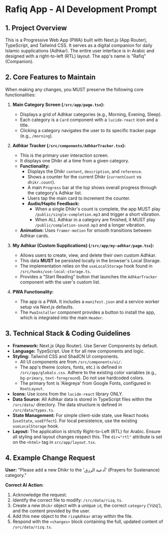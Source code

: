 # Rafiq App - AI Development Prompt

## 1. Project Overview

This is a Progressive Web App (PWA) built with Next.js (App Router), TypeScript, and Tailwind CSS. It serves as a digital companion for daily Islamic supplications (Adhkar). The entire user interface is in Arabic and designed with a right-to-left (RTL) layout. The app's name is "Rafiq" (Companion).

## 2. Core Features to Maintain

When making any changes, you MUST preserve the following core functionalities:

1.  **Main Category Screen (`/src/app/page.tsx`):**
    *   Displays a grid of Adhkar categories (e.g., Morning, Evening, Sleep).
    *   Each category is a `Card` component with a `lucide-react` icon and a title.
    *   Clicking a category navigates the user to its specific tracker page (e.g., `/morning`).

2.  **Adhkar Tracker (`/src/components/AdhkarTracker.tsx`):**
    *   This is the primary user interaction screen.
    *   It displays one Dhikr at a time from a given category.
    *   **Functionality:**
        *   Displays the Dhikr `content`, `description`, and `reference`.
        *   Shows a counter for the current Dhikr (`currentCount` vs `dhikr.count`).
        *   A main `Progress` bar at the top shows overall progress through the category's Adhkar list.
        *   Users tap the main card to increment the counter.
        *   **Audio/Haptic Feedback:**
            *   When a single Dhikr's count is complete, the app MUST play `/public/single-completion.mp3` and trigger a short vibration.
            *   When ALL Adhkar in a category are finished, it MUST play `/public/completion-sound.mp3` and a longer vibration.
    *   **Animation:** Uses `framer-motion` for smooth transitions between Adhkar cards.

3.  **My Adhkar (Custom Supplications) (`/src/app/my-adhkar/page.tsx`):**
    *   Allows users to create, view, and delete their own custom Adhkar.
    *   This data **MUST** be persisted locally in the browser's Local Storage.
    *   The implementation relies on the `useLocalStorage` hook found in `/src/hooks/use-local-storage.ts`.
    *   Provides a "Start Reading" button that launches the `AdhkarTracker` component with the user's custom list.

4.  **PWA Functionality:**
    *   The app is a PWA. It includes a `manifest.json` and a service worker setup via Next.js defaults.
    *   The `PwaInstaller` component provides a button to install the app, which is integrated into the main `Header`.

## 3. Technical Stack & Coding Guidelines

*   **Framework:** Next.js (App Router). Use Server Components by default.
*   **Language:** TypeScript. Use it for all new components and logic.
*   **Styling:** Tailwind CSS and ShadCN UI components.
    *   All UI components are from `/src/components/ui/`.
    *   The app's theme (colors, fonts, etc.) is defined in `/src/app/globals.css`. Adhere to the existing color variables (e.g., `bg-primary`, `text-foreground`). Do not use hardcoded colors.
    *   The primary font is 'Alegreya' from Google Fonts, configured in `RootLayout`.
*   **Icons:** Use icons from the `lucide-react` library ONLY.
*   **Data Source:** All Adhkar data is stored in TypeScript files within the `/src/data/` directory. The data structure is defined in `/src/data/types.ts`.
*   **State Management:** For simple client-side state, use React hooks (`useState`, `useEffect`). For local persistence, use the existing `useLocalStorage` hook.
*   **Layout:** The application is strictly Right-to-Left (RTL) for Arabic. Ensure all styling and layout changes respect this. The `dir="rtl"` attribute is set on the `<html>` tag in `src/app/layout.tsx`.

## 4. Example Change Request

**User:** "Please add a new Dhikr to the 'أدعية الرزق' (Prayers for Sustenance) category."

**Correct AI Action:**
1.  Acknowledge the request.
2.  Identify the correct file to modify: `/src/data/rizq.ts`.
3.  Create a new `Dhikr` object with a unique `id`, the correct `category` ('rizq'), and the content provided by the user.
4.  Add this new object to the `rizqAdhkar` array within the file.
5.  Respond with the `<changes>` block containing the full, updated content of `/src/data/rizq.ts`.
